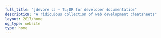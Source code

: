 ```yaml
---
full_title: "jdevore cs — TL;DR for developer documentation"
description: "A ridiculous collection of web development cheatsheets"
layout: 2017/home
og_type: website
type: home
---
```

